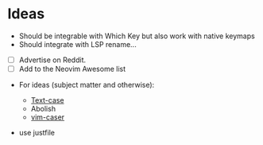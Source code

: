 # Ideas

- Should be integrable with Which Key but also work with native keymaps
- Should integrate with LSP rename...
- [ ] Advertise on Reddit.
- [ ] Add to the Neovim Awesome list

- For ideas (subject matter and otherwise):
  - [Text-case](https://github.com/johmsalas/text-case.nvim)
  - Abolish
  - [vim-caser](https://github.com/arthurxavierx/vim-caser)

- use justfile
